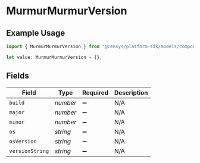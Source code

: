 # MurmurMurmurVersion

## Example Usage

```typescript
import { MurmurMurmurVersion } from "@censys/platform-sdk/models/components";

let value: MurmurMurmurVersion = {};
```

## Fields

| Field              | Type               | Required           | Description        |
| ------------------ | ------------------ | ------------------ | ------------------ |
| `build`            | *number*           | :heavy_minus_sign: | N/A                |
| `major`            | *number*           | :heavy_minus_sign: | N/A                |
| `minor`            | *number*           | :heavy_minus_sign: | N/A                |
| `os`               | *string*           | :heavy_minus_sign: | N/A                |
| `osVersion`        | *string*           | :heavy_minus_sign: | N/A                |
| `versionString`    | *string*           | :heavy_minus_sign: | N/A                |